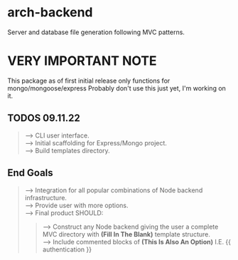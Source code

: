 # arch-backend
Server and database file generation following MVC patterns.

# VERY IMPORTANT NOTE
This package as of first initial release only functions for mongo/mongoose/express
Probably don't use this just yet, I'm working on it. 

## TODOS 09.11.22
> --> CLI user interface.  
> --> Initial scaffolding for Express/Mongo project.  
> --> Build templates directory.  

## End Goals
> --> Integration for all popular combinations of Node backend infrastructure.  
> --> Provide user with more options.  
> --> Final product SHOULD:  
>> --> Construct any Node backend giving the user a complete MVC directory with **(Fill In The Blank)** template structure.  
>> --> Include commented blocks of **(This Is Also An Option)** I.E. {{ authentication }}
